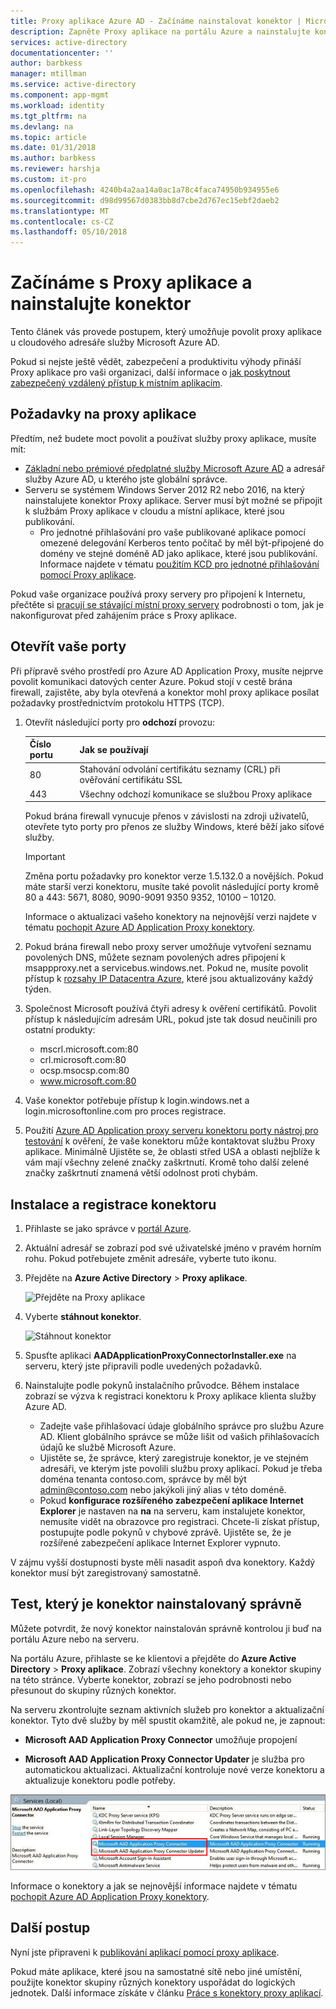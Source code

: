 ```yaml
---
title: Proxy aplikace Azure AD - Začínáme nainstalovat konektor | Microsoft Docs
description: Zapněte Proxy aplikace na portálu Azure a nainstalujte konektory pro reverzní proxy server.
services: active-directory
documentationcenter: ''
author: barbkess
manager: mtillman
ms.service: active-directory
ms.component: app-mgmt
ms.workload: identity
ms.tgt_pltfrm: na
ms.devlang: na
ms.topic: article
ms.date: 01/31/2018
ms.author: barbkess
ms.reviewer: harshja
ms.custom: it-pro
ms.openlocfilehash: 4240b4a2aa14a0ac1a78c4faca74950b934955e6
ms.sourcegitcommit: d98d99567d0383bb8d7cbe2d767ec15ebf2daeb2
ms.translationtype: MT
ms.contentlocale: cs-CZ
ms.lasthandoff: 05/10/2018
---
```

# <a name="get-started-with-application-proxy-and-install-the-connector"></a>Začínáme s Proxy aplikace a nainstalujte konektor
Tento článek vás provede postupem, který umožňuje povolit proxy aplikace u cloudového adresáře služby Microsoft Azure AD.

Pokud si nejste ještě vědět, zabezpečení a produktivitu výhody přináší Proxy aplikace pro vaši organizaci, další informace o [jak poskytnout zabezpečený vzdálený přístup k místním aplikacím](active-directory-application-proxy-get-started.md).

## <a name="application-proxy-prerequisites"></a>Požadavky na proxy aplikace
Předtím, než budete moct povolit a používat služby proxy aplikace, musíte mít:

* [Základní nebo prémiové předplatné služby Microsoft Azure AD](active-directory-editions.md) a adresář služby Azure AD, u kterého jste globální správce.
* Serveru se systémem Windows Server 2012 R2 nebo 2016, na který nainstalujete konektor Proxy aplikace. Server musí být možné se připojit k službám Proxy aplikace v cloudu a místní aplikace, které jsou publikování.
  * Pro jednotné přihlašování pro vaše publikované aplikace pomocí omezené delegování Kerberos tento počítač by měl být-připojené do domény ve stejné doméně AD jako aplikace, které jsou publikování. Informace najdete v tématu [použitím KCD pro jednotné přihlašování pomocí Proxy aplikace](active-directory-application-proxy-sso-using-kcd.md).

Pokud vaše organizace používá proxy servery pro připojení k Internetu, přečtěte si [pracují se stávající místní proxy servery](application-proxy-working-with-proxy-servers.md) podrobnosti o tom, jak je nakonfigurovat před zahájením práce s Proxy aplikace.

## <a name="open-your-ports"></a>Otevřít vaše porty

Při přípravě svého prostředí pro Azure AD Application Proxy, musíte nejprve povolit komunikaci datových center Azure. Pokud stojí v cestě brána firewall, zajistěte, aby byla otevřená a konektor mohl proxy aplikace posílat požadavky prostřednictvím protokolu HTTPS (TCP).

1. Otevřít následující porty pro **odchozí** provozu:

   | Číslo portu | Jak se používají |
   | --- | --- |
   | 80 | Stahování odvolání certifikátu seznamy (CRL) při ověřování certifikátu SSL |
   | 443 | Všechny odchozí komunikace se službou Proxy aplikace |

   Pokud brána firewall vynucuje přenos v závislosti na zdroji uživatelů, otevřete tyto porty pro přenos ze služby Windows, které běží jako síťové služby.

   > [!IMPORTANT]
   > Změna portu požadavky pro konektor verze 1.5.132.0 a novějších. Pokud máte starší verzi konektoru, musíte také povolit následující porty kromě 80 a 443: 5671, 8080, 9090-9091 9350 9352, 10100 – 10120.
   >
   >Informace o aktualizaci vašeho konektory na nejnovější verzi najdete v tématu [pochopit Azure AD Application Proxy konektory](application-proxy-understand-connectors.md#automatic-updates).

2. Pokud brána firewall nebo proxy server umožňuje vytvoření seznamu povolených DNS, můžete seznam povolených adres připojení k msappproxy.net a servicebus.windows.net. Pokud ne, musíte povolit přístup k [rozsahy IP Datacentra Azure](https://www.microsoft.com/download/details.aspx?id=41653), které jsou aktualizovány každý týden.

3. Společnost Microsoft používá čtyři adresy k ověření certifikátů. Povolit přístup k následujícím adresám URL, pokud jste tak dosud neučinili pro ostatní produkty:
   * mscrl.microsoft.com:80
   * crl.microsoft.com:80
   * ocsp.msocsp.com:80
   * www.microsoft.com:80

4. Vaše konektor potřebuje přístup k login.windows.net a login.microsoftonline.com pro proces registrace.

5. Použití [Azure AD Application proxy serveru konektoru porty nástroj pro testování](https://aadap-portcheck.connectorporttest.msappproxy.net/) k ověření, že vaše konektoru může kontaktovat službu Proxy aplikace. Minimálně Ujistěte se, že oblasti střed USA a oblasti nejblíže k vám mají všechny zelené značky zaškrtnutí. Kromě toho další zelené značky zaškrtnutí znamená větší odolnost proti chybám.

## <a name="install-and-register-a-connector"></a>Instalace a registrace konektoru
1. Přihlaste se jako správce v [portál Azure](https://portal.azure.com/).
2. Aktuální adresář se zobrazí pod své uživatelské jméno v pravém horním rohu. Pokud potřebujete změnit adresáře, vyberte tuto ikonu.
3. Přejděte na **Azure Active Directory** > **Proxy aplikace**.

   ![Přejděte na Proxy aplikace](./media/active-directory-application-proxy-enable/app_proxy_navigate.png)

4. Vyberte **stáhnout konektor**.

   ![Stáhnout konektor](./media/active-directory-application-proxy-enable/download_connector.png)

5. Spusťte aplikaci **AADApplicationProxyConnectorInstaller.exe** na serveru, který jste připravili podle uvedených požadavků.
6. Nainstalujte podle pokynů instalačního průvodce. Během instalace zobrazí se výzva k registraci konektoru k Proxy aplikace klienta služby Azure AD.

   * Zadejte vaše přihlašovací údaje globálního správce pro službu Azure AD. Klient globálního správce se může lišit od vašich přihlašovacích údajů ke službě Microsoft Azure.
   * Ujistěte se, že správce, který zaregistruje konektor, je ve stejném adresáři, ve kterým jste povolili službu proxy aplikací. Pokud je třeba doména tenanta contoso.com, správce by měl být admin@contoso.com nebo jakýkoli jiný alias v této doméně.
   * Pokud **konfigurace rozšířeného zabezpečení aplikace Internet Explorer** je nastaven na **na** na serveru, kam instalujete konektor, nemusíte vidět na obrazovce pro registraci. Chcete-li získat přístup, postupujte podle pokynů v chybové zprávě. Ujistěte se, že je rozšířené zabezpečení aplikace Internet Explorer vypnuto.

V zájmu vyšší dostupnosti byste měli nasadit aspoň dva konektory. Každý konektor musí být zaregistrovaný samostatně.

## <a name="test-that-the-connector-installed-correctly"></a>Test, který je konektor nainstalovaný správně

Můžete potvrdit, že nový konektor nainstalován správně kontrolou ji buď na portálu Azure nebo na serveru. 

Na portálu Azure, přihlaste se ke klientovi a přejděte do **Azure Active Directory** > **Proxy aplikace**. Zobrazí všechny konektory a konektor skupiny na této stránce. Vyberte konektor, zobrazí se jeho podrobnosti nebo přesunout do skupiny různých konektor. 

Na serveru zkontrolujte seznam aktivních služeb pro konektor a aktualizační konektor. Tyto dvě služby by měl spustit okamžitě, ale pokud ne, je zapnout: 

   * **Microsoft AAD Application Proxy Connector** umožňuje propojení

   * **Microsoft AAD Application Proxy Connector Updater** je služba pro automatickou aktualizaci. Aktualizační kontroluje nové verze konektoru a aktualizuje konektoru podle potřeby.

   ![Služby konektoru proxy aplikace – snímek obrazovky](./media/active-directory-application-proxy-enable/app_proxy_services.png)

Informace o konektory a jak se nejnovější informace najdete v tématu [pochopit Azure AD Application Proxy konektory](application-proxy-understand-connectors.md).


## <a name="next-steps"></a>Další postup
Nyní jste připraveni k [publikování aplikací pomocí proxy aplikace](application-proxy-publish-azure-portal.md).

Pokud máte aplikace, které jsou na samostatné sítě nebo jiné umístění, použijte konektor skupiny různých konektory uspořádat do logických jednotek. Další informace získáte v článku [Práce s konektory proxy aplikací](active-directory-application-proxy-connectors-azure-portal.md).
